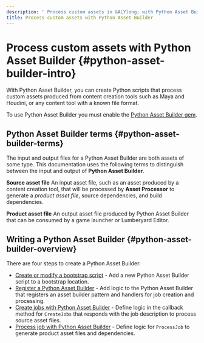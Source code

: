 ```yaml
---
description: ' Process custom assets in &ALYlong; with Python Asset Builder. '
title: Process custom assets with Python Asset Builder
---
```

# Process custom assets with Python Asset Builder {#python-asset-builder-intro}

 With Python Asset Builder, you can create Python scripts that process custom assets produced from content creation tools such as Maya and Houdini, or any content tool with a known file format\.

To use Python Asset Builder you must enable the [Python Asset Builder gem](/docs/userguide/assets/process/python/_index.md)\.

## Python Asset Builder terms {#python-asset-builder-terms}

The input and output files for a Python Asset Builder are both assets of some type\. This documentation uses the following terms to distinguish between the input and output of **Python Asset Builder**\.

**Source asset file**
An input asset file, such as an asset produced by a content creation tool, that will be processed by **Asset Processor** to generate a *product asset file*, source dependencies, and build dependencies\.

**Product asset file**
An output asset file produced by Python Asset Builder that can be consumed by a game launcher or Lumberyard Editor\.

## Writing a Python Asset Builder {#python-asset-builder-overview}

There are four steps to create a Python Asset Builder:
+ [Create or modify a bootstrap script](/docs/userguide/assets/process/python/bootstrap.md) \- Add a new Python Asset Builder script to a bootstrap location\.
+ [Register a Python Asset Builder](/docs/userguide/assets/process/python/register.md) \- Add logic to the Python Asset Builder that registers an asset builder pattern and handlers for job creation and processing\.
+ [Create jobs with Python Asset Builder](/docs/userguide/assets/process/python/create-job.md) \- Define logic in the callback method for `CreateJobs` that responds with the job description to process source asset files\.
+ [Process job with Python Asset Builder](/docs/userguide/assets/process/python/process-job.md) \- Define logic for `ProcessJob` to generate product asset files and dependencies\.